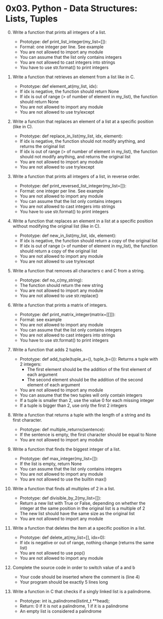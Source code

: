 # 0x03. Python - Data Structures: Lists, Tuples
0. Write a function that prints all integers of a list.

    * Prototype: def print_list_integer(my_list=[]):
    * Format: one integer per line. See example
    * You are not allowed to import any module
    * You can assume that the list only contains integers
    * You are not allowed to cast integers into strings
    * You have to use str.format() to print integers

1. Write a function that retrieves an element from a list like in C.

    * Prototype: def element_at(my_list, idx):
    * If idx is negative, the function should return None
    * If idx is out of range (> of number of element in my_list), the function should return None
    * You are not allowed to import any module
    * You are not allowed to use try/except

2. Write a function that replaces an element of a list at a specific position (like in C).

    * Prototype: def replace_in_list(my_list, idx, element):
    * If idx is negative, the function should not modify anything, and returns the original list
    * If idx is out of range (> of number of element in my_list), the function should not modify anything, and returns the original list
    * You are not allowed to import any module
    * You are not allowed to use try/except

3. Write a function that prints all integers of a list, in reverse order.

    * Prototype: def print_reversed_list_integer(my_list=[]):
    * Format: one integer per line. See example
    * You are not allowed to import any module
    * You can assume that the list only contains integers
    * You are not allowed to cast integers into strings
    * You have to use str.format() to print integers

4. Write a function that replaces an element in a list at a specific position without modifying the original list (like in C).

    * Prototype: def new_in_list(my_list, idx, element):
    * If idx is negative, the function should return a copy of the original list
    * If idx is out of range (> of number of element in my_list), the function should return a copy of the original list
    * You are not allowed to import any module
    * You are not allowed to use try/except

5. Write a function that removes all characters c and C from a string.

    * Prototype: def no_c(my_string):
    * The function should return the new string
    * You are not allowed to import any module
    * You are not allowed to use str.replace()

6. Write a function that prints a matrix of integers.

    * Prototype: def print_matrix_integer(matrix=[[]]):
    * Format: see example
    * You are not allowed to import any module
    * You can assume that the list only contains integers
    * You are not allowed to cast integers into strings
    * You have to use str.format() to print integers

7. Write a function that adds 2 tuples.

    * Prototype: def add_tuple(tuple_a=(), tuple_b=()):
    Returns a tuple with 2 integers:
    	* The first element should be the addition of  the first element of each argument
        * The second element should be the addition of the second element of each argument
    * You are not allowed to import any module
    * You can assume that the two tuples will only contain integers
    * If a tuple is smaller than 2, use the value 0 for each missing integer
    * If a tuple is bigger than 2, use only the first 2 integers

8. Write a function that returns a tuple with the length of a string and its first character.

    * Prototype: def multiple_returns(sentence):
    * If the sentence is empty, the first character should be equal to None
    * You are not allowed to import any module

9. Write a function that finds the biggest integer of a list.

    * Prototype: def max_integer(my_list=[]):
    * If the list is empty, return None
    * You can assume that the list only contains integers
    * You are not allowed to import any module
    * You are not allowed to use the builtin max()

10. Write a function that finds all multiples of 2 in a list.

    * Prototype: def divisible_by_2(my_list=[]):
    * Return a new list with True or False, depending on whether the integer at the same position in the original list is a multiple of 2
    * The new list should have the same size as the original list
    * You are not allowed to import any module

11. Write a function that deletes the item at a specific position in a list.

    * Prototype: def delete_at(my_list=[], idx=0):
    * If idx is negative or out of range, nothing change (returns the same list)
    * You are not allowed to use pop()
    * You are not allowed to import any module

12. Complete the source code in order to switch value of a and b

    * Your code should be inserted where the comment is (line 4)
    * Your program should be exactly 5 lines long

13. Write a function in C that checks if a singly linked list is a palindrome.

    * Prototype: int is_palindrome(listint_t **head);
    * Return: 0 if it is not a palindrome, 1 if it is a palindrome
    * An empty list is considered a palindrome
